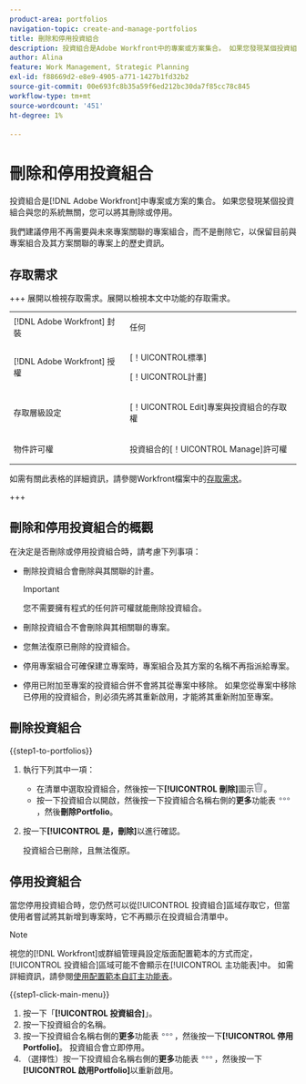 ```yaml
---
product-area: portfolios
navigation-topic: create-and-manage-portfolios
title: 刪除和停用投資組合
description: 投資組合是Adobe Workfront中的專案或方案集合。 如果您發現某個投資組合與您的系統無關，您可以將其刪除或停用。
author: Alina
feature: Work Management, Strategic Planning
exl-id: f88669d2-e8e9-4905-a771-1427b1fd32b2
source-git-commit: 00e693fc8b35a59f6ed212bc30da7f85cc78c845
workflow-type: tm+mt
source-wordcount: '451'
ht-degree: 1%

---
```


# 刪除和停用投資組合

<!--Audited: 08/2025-->

投資組合是[!DNL Adobe Workfront]中專案或方案的集合。 如果您發現某個投資組合與您的系統無關，您可以將其刪除或停用。

我們建議停用不再需要與未來專案關聯的專案組合，而不是刪除它，以保留目前與專案組合及其方案關聯的專案上的歷史資訊。

## 存取需求

+++ 展開以檢視存取需求。展開以檢視本文中功能的存取需求。 

<table style="table-layout:auto"> 
 <col> 
 <col> 
 <tbody> 
  <tr> 
   <td role="rowheader">[!DNL Adobe Workfront] 封裝</td> 
   <td> <p>任何</p> </td> 
  </tr> 
  <tr> 
   <td role="rowheader">[!DNL Adobe Workfront] 授權</td> 
   <td> <p>[！UICONTROL標準]</p>
   <p>[！UICONTROL計畫]</p> </td> 
  </tr> 
  <tr> 
   <td role="rowheader">存取層級設定</td> 
   <td> <p>[！UICONTROL Edit]專案與投資組合的存取權</p>  </td> 
  </tr> 
  <tr> 
   <td role="rowheader">物件許可權</td> 
   <td> <p>投資組合的[！UICONTROL Manage]許可權 </p> </td> 
  </tr> 
 </tbody> 
</table>

如需有關此表格的詳細資訊，請參閱Workfront檔案中的[存取需求](/help/quicksilver/administration-and-setup/add-users/access-levels-and-object-permissions/access-level-requirements-in-documentation.md)。

+++

<!--Old:

<table style="table-layout:auto"> 
 <col> 
 <col> 
 <tbody> 
  <tr> 
   <td role="rowheader">[!DNL Adobe Workfront] plan</td> 
   <td> <p>Any </p> </td> 
  </tr> 
  <tr> 
   <td role="rowheader">[!DNL Adobe Workfront] license</td> 
   <td> <p>[!UICONTROL Standard]</p>
   <p>[!UICONTROL Plan]</p> </td> 
  </tr> 
  <tr> 
   <td role="rowheader">Access level configurations</td> 
   <td> <p>[!UICONTROL Edit] access to Projects and Portfolios</p>  </td> 
  </tr> 
  <tr> 
   <td role="rowheader">Object permissions</td> 
   <td> <p>[!UICONTROL Manage] permissions on the portfolio </p> </td> 
  </tr> 
 </tbody> 
</table>

For more detail about the information in this table, see [Access requirements in Workfront documentation](/help/quicksilver/administration-and-setup/add-users/access-levels-and-object-permissions/access-level-requirements-in-documentation.md).
-->

## 刪除和停用投資組合的概觀

在決定是否刪除或停用投資組合時，請考慮下列事項：

* 刪除投資組合會刪除與其關聯的計畫。

  >[!IMPORTANT]
  >
  >您不需要擁有程式的任何許可權就能刪除投資組合。

* 刪除投資組合不會刪除與其相關聯的專案。
* 您無法復原已刪除的投資組合。
* 停用專案組合可確保建立專案時，專案組合及其方案的名稱不再指派給專案。
* 停用已附加至專案的投資組合併不會將其從專案中移除。 如果您從專案中移除已停用的投資組合，則必須先將其重新啟用，才能將其重新附加至專案。

## 刪除投資組合

{{step1-to-portfolios}}

1. 執行下列其中一項：

   * 在清單中選取投資組合，然後按一下&#x200B;**[!UICONTROL 刪除]**&#x200B;圖示![刪除圖示](assets/delete.png)。
   * 按一下投資組合以開啟，然後按一下投資組合名稱右側的&#x200B;**更多**&#x200B;功能表![更多](assets/more-icon.png)，然後&#x200B;**刪除Portfolio**。
1. 按一下&#x200B;**[!UICONTROL 是，刪除]**&#x200B;以進行確認。

   投資組合已刪除，且無法復原。

## 停用投資組合

當您停用投資組合時，您仍然可以從[!UICONTROL 投資組合]區域存取它，但當使用者嘗試將其新增到專案時，它不再顯示在投資組合清單中。

>[!NOTE]
>
>視您的[!DNL Workfront]或群組管理員設定版面配置範本的方式而定，[!UICONTROL 投資組合]區域可能不會顯示在[!UICONTROL 主功能表]中。 如需詳細資訊，請參閱[使用配置範本自訂主功能表](../../../administration-and-setup/customize-workfront/use-layout-templates/customize-main-menu.md)。

{{step1-click-main-menu}}

1. 按一下「**[!UICONTROL 投資組合]**」。
1. 按一下投資組合的名稱。
1. 按一下投資組合名稱右側的&#x200B;**更多**&#x200B;功能表![更多功能表](assets/more-icon.png)，然後按一下&#x200B;**[!UICONTROL 停用Portfolio]**。
投資組合會立即停用。
1. （選擇性）按一下投資組合名稱右側的&#x200B;**更多**&#x200B;功能表![更多功能表](assets/more-icon.png)，然後按一下&#x200B;**[!UICONTROL 啟用Portfolio]**&#x200B;以重新啟用。


